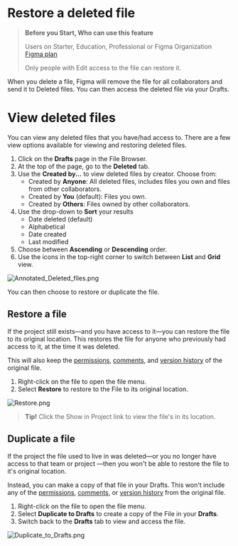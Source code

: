 # Restore a deleted file

>**Before you Start, Who can use this feature**
>
>Users on Starter, Education, Professional or Figma Organization [Figma plan](/hc/en-us/articles/360040328273)
>
>Only people with Edit access to the file can restore it.

When you delete a file, Figma will remove the file for all collaborators and send it to Deleted files. You can then access the deleted file via your Drafts.

# View deleted files

You can view any deleted files that you have/had access to. There are a few view options available for viewing and restoring deleted files.

1.  Click on the **Drafts** page in the File Browser.
2.  At the top of the page, go to the **Deleted** tab.
3.  Use the **Created by...** to view deleted files by creator. Choose from:
    *   Created by **Anyone**: All deleted files, includes files you own and files from other collaborators.
    *   Created by **You** (default): Files you own.
    *   Created by **Others**: Files owned by other collaborators.
4.  Use the drop-down to **Sort** your results
    *   Date deleted (default)
    *   Alphabetical
    *   Date created
    *   Last modified
5.  Choose between **Ascending** or **Descending** order.
6.  Use the icons in the top-right corner to switch between **List** and **Grid** view.

![Annotated_Deleted_files.png](https://help.figma.com/hc/article_attachments/360070785893/Annotated_Deleted_files.png)

You can then choose to restore or duplicate the file. 

## Restore a file

If the project still exists—and you have access to it—you can restore the file to its original location. This restores the file for anyone who previously had access to it, at the time it was deleted.

This will also keep the [permissions](https://help.figma.com/hc/en-us/articles/360039970673), [comments](https://help.figma.com/hc/en-us/articles/360041068574), and [version history](https://help.figma.com/hc/en-us/articles/360038006754) of the original file.

1.  Right-click on the file to open the file menu.
2.  Select **Restore** to restore to the File to its original location.

![Restore.png](https://help.figma.com/hc/article_attachments/360069665734/Restore.png)

>**Tip!** Click the Show in Project link to view the file's in its location.

## Duplicate a file

If the project the file used to live in was deleted—or you no longer have access to that team or project —then you won't be able to restore the file to it's original location.

Instead, you can make a copy of that file in your Drafts. This won't include any of the [permissions](https://help.figma.com/hc/en-us/articles/360039970673), [comments](https://help.figma.com/hc/en-us/articles/360041068574), or [version history](https://help.figma.com/hc/en-us/articles/360038006754) from the original file.

1.  Right-click on the file to open the file menu.
2.  Select **Duplicate to Drafts** to create a copy of the File in your **Drafts**. 
3.  Switch back to the **Drafts** tab to view and access the file.

![Duplicate_to_Drafts.png](https://help.figma.com/hc/article_attachments/360070785873/Duplicate_to_Drafts.png)